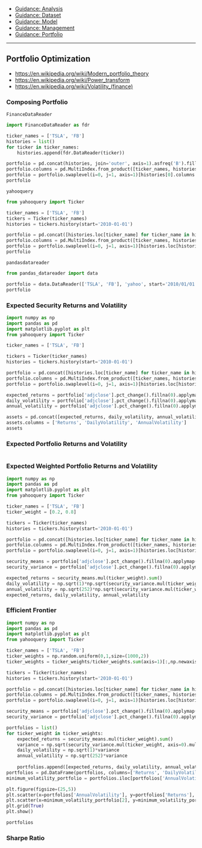 - [Guidance: Analysis](https://github.com/ailever/ailever/blob/master/ailever/investment/guidance_analysis.md)
- [Guidance: Dataset](https://github.com/ailever/ailever/blob/master/ailever/investment/guidance_dataset.md)
- [Guidance: Model](https://github.com/ailever/ailever/blob/master/ailever/investment/guidance_model.md)
- [Guidance: Management](https://github.com/ailever/ailever/blob/master/ailever/investment/guidance_management.md)
- [Guidance: Portfolio](https://github.com/ailever/ailever/blob/master/ailever/investment/guidance_portfolio.md)

---

## Portfolio Optimization
- https://en.wikipedia.org/wiki/Modern_portfolio_theory
- https://en.wikipedia.org/wiki/Power_transform
- https://en.wikipedia.org/wiki/Volatility_(finance)

### Composing Portfolio
`FinanceDataReader`
```python
import FinanceDataReader as fdr

ticker_names = ['TSLA', 'FB']
histories = list()
for ticker in ticker_names:
    histories.append(fdr.DataReader(ticker))

portfolio = pd.concat(histories, join='outer', axis=1).asfreq('B').fillna(method='bfill')
portfolio.columns = pd.MultiIndex.from_product([ticker_names, histories[0].columns.tolist()])
portfolio = portfolio.swaplevel(i=0, j=1, axis=1)[histories[0].columns.tolist()]
portfolio
```

`yahooquery`
```python
from yahooquery import Ticker

ticker_names = ['TSLA', 'FB']
tickers = Ticker(ticker_names)
histories = tickers.history(start='2010-01-01')

portfolio = pd.concat([histories.loc[ticker_name] for ticker_name in histories.index.get_level_values(0).unique()], join='outer', axis=1).asfreq('B').fillna(method='bfill')
portfolio.columns = pd.MultiIndex.from_product([ticker_names, histories.loc[histories.index.get_level_values(0).unique()[0]].columns.tolist()])
portfolio = portfolio.swaplevel(i=0, j=1, axis=1)[histories.loc[histories.index.get_level_values(0).unique()[0]].columns.tolist()]
portfolio
```

`pandasdatareader`
```python
from pandas_datareader import data

portfolio = data.DataReader(['TSLA', 'FB'], 'yahoo', start='2010/01/01', end='2019/12/31').asfreq('B').fillna(method='bfill')
portfolio
```

### Expected Security Returns and Volatility
```python
import numpy as np
import pandas as pd
import matplotlib.pyplot as plt
from yahooquery import Ticker

ticker_names = ['TSLA', 'FB']

tickers = Ticker(ticker_names)
histories = tickers.history(start='2010-01-01')

portfolio = pd.concat([histories.loc[ticker_name] for ticker_name in histories.index.get_level_values(0).unique()], join='outer', axis=1).asfreq('B').fillna(method='bfill')
portfolio.columns = pd.MultiIndex.from_product([ticker_names, histories.loc[histories.index.get_level_values(0).unique()[0]].columns.tolist()])
portfolio = portfolio.swaplevel(i=0, j=1, axis=1)[histories.loc[histories.index.get_level_values(0).unique()[0]].columns.tolist()]

expected_returns = portfolio['adjclose'].pct_change().fillna(0).applymap(lambda x: np.log(1+x)).mean()
daily_volatility = portfolio['adjclose'].pct_change().fillna(0).applymap(lambda x: np.log(1+x)).std().apply(lambda x: x*np.sqrt(1))
annual_volatility = portfolio['adjclose'].pct_change().fillna(0).applymap(lambda x: np.log(1+x)).std().apply(lambda x: x*np.sqrt(250))

assets = pd.concat([expected_returns, daily_volatility, annual_volatility], axis=1)
assets.columns = ['Returns', 'DailyVolatility', 'AnnualVolatility']
assets
```

### Expected Portfolio Returns and Volatility
```python
```

### Expected Weighted Portfolio Returns and Volatility
```python
import numpy as np
import pandas as pd
import matplotlib.pyplot as plt
from yahooquery import Ticker

ticker_names = ['TSLA', 'FB']
ticker_weight = [0.2, 0.8]

tickers = Ticker(ticker_names)
histories = tickers.history(start='2010-01-01')

portfolio = pd.concat([histories.loc[ticker_name] for ticker_name in histories.index.get_level_values(0).unique()], join='outer', axis=1).asfreq('B').fillna(method='bfill')
portfolio.columns = pd.MultiIndex.from_product([ticker_names, histories.loc[histories.index.get_level_values(0).unique()[0]].columns.tolist()])
portfolio = portfolio.swaplevel(i=0, j=1, axis=1)[histories.loc[histories.index.get_level_values(0).unique()[0]].columns.tolist()]

security_means = portfolio['adjclose'].pct_change().fillna(0).applymap(lambda x: np.log(1+x)).mean()
security_variance = portfolio['adjclose'].pct_change().fillna(0).applymap(lambda x: np.log(1+x)).cov()

expected_returns = security_means.mul(ticker_weight).sum()
daily_volatility = np.sqrt(1)*np.sqrt(security_variance.mul(ticker_weight, axis=0).mul(ticker_weight, axis=1).sum().sum())
annual_volatility = np.sqrt(252)*np.sqrt(security_variance.mul(ticker_weight, axis=0).mul(ticker_weight, axis=1).sum().sum())
expected_returns, daily_volatility, annual_volatility
```

### Efficient Frontier

```python
import numpy as np
import pandas as pd
import matplotlib.pyplot as plt
from yahooquery import Ticker

ticker_names = ['TSLA', 'FB']
ticker_weights = np.random.uniform(0,1,size=(1000,2))
ticker_weights = ticker_weights/ticker_weights.sum(axis=1)[:,np.newaxis]

tickers = Ticker(ticker_names)
histories = tickers.history(start='2010-01-01')

portfolio = pd.concat([histories.loc[ticker_name] for ticker_name in histories.index.get_level_values(0).unique()], join='outer', axis=1).asfreq('B').fillna(method='bfill')
portfolio.columns = pd.MultiIndex.from_product([ticker_names, histories.loc[histories.index.get_level_values(0).unique()[0]].columns.tolist()])
portfolio = portfolio.swaplevel(i=0, j=1, axis=1)[histories.loc[histories.index.get_level_values(0).unique()[0]].columns.tolist()]

security_means = portfolio['adjclose'].pct_change().fillna(0).applymap(lambda x: np.log(1+x)).mean()
security_variance = portfolio['adjclose'].pct_change().fillna(0).applymap(lambda x: np.log(1+x)).cov()

portfolios = list()
for ticker_weight in ticker_weights:
    expected_returns = security_means.mul(ticker_weight).sum()
    variance = np.sqrt(security_variance.mul(ticker_weight, axis=0).mul(ticker_weight, axis=1).sum().sum())
    daily_volatility = np.sqrt(1)*variance
    annual_volatility = np.sqrt(252)*variance
    
    portfolios.append([expected_returns, daily_volatility, annual_volatility])
portfolios = pd.DataFrame(portfolios, columns=['Returns', 'DailyVolatility', 'AnnualVolatility'])
minimum_volatility_portfolio = portfolios.iloc[portfolios['AnnualVolatility'].idxmin()]

plt.figure(figsize=(25,5))
plt.scatter(x=portfolios['AnnualVolatility'], y=portfolios['Returns'], marker='o', s=10, alpha=0.3)
plt.scatter(x=minimum_volatility_portfolio[2], y=minimum_volatility_portfolio[0], color='r', marker='*', s=500)
plt.grid(True)
plt.show()

portfolios
```

### Sharpe Ratio
```python
```
